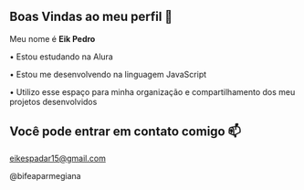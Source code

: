 ## Boas Vindas ao meu perfil 💙
Meu nome é **Eik Pedro**

• Estou estudando na Alura

• Estou me desenvolvendo na linguagem JavaScript

• Utilizo esse espaço para minha organização e compartilhamento dos meu projetos desenvolvidos

## Você pode entrar em contato comigo 📫

eikespadar15@gmail.com

@bifeaparmegiana
